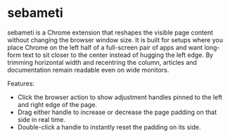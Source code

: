 # sebameti

sebameti is a Chrome extension that reshapes the visible page content without changing the browser window size. It is built for setups where you place Chrome on the left half of a full-screen pair of apps and want long-form text to sit closer to the center instead of hugging the left edge. By trimming horizontal width and recentring the column, articles and documentation remain readable even on wide monitors.

Features:
- Click the browser action to show adjustment handles pinned to the left and right edge of the page.
- Drag either handle to increase or decrease the page padding on that side in real time.
- Double-click a handle to instantly reset the padding on its side.
